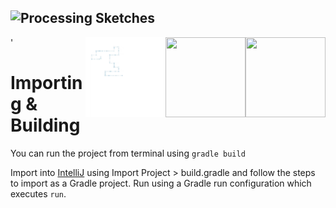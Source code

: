 ![Processing Sketches](http://i.imgur.com/gHvwuEm.png "Header")
---
  '<img src="gifs/EvilEvergreenAngelfish.gif" width="128" style="float: right;" height="128"> 
  <img src="gifs/GlumFlickeringGenet.gif" width="128" height="128" style="float: right;"> 
  <img src="gifs/LimpingWillingAmericanbadger.gif" width="128" height="128" style="float: right;"> 
 


Importing & Building
====================

You can run the project from terminal using `gradle build`

Import into [IntelliJ](https://www.jetbrains.com/idea/) using Import Project > build.gradle and follow the steps to import as a Gradle project. Run using a Gradle run configuration which executes `run`.
